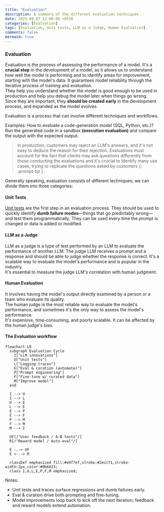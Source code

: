```yaml
---
title: "Evaluation"
description: A summary of the different evaluation techniques
date: 2025-08-07 12:00:00 +0530
categories: [Evaluation]
tags: [Evaluation, Unit tests, LLM as a Judge, Human Evaluation]
comments: false
mermaid: true
---
```



### Evaluation

Evaluation is the process of assessing the performance of a model. It's a **crucial step** in the development of a model, as it allows us to understand how well the model is performing and to identify areas for improvement, starting with the model's data.
It guarantees model reliability through the iterative process of training and evaluation.  
They help you understand whether the model is good enough to be used in production and help you debug the model later when things go wrong.  
Since they are important, they **should be created early** in the development process, and expanded as the model evolves.

Evaluation is a process that can involve different techniques and workflows.  

Examples:
How to evaluate a code-generation model (SQL, Python, etc.)?  
Run the generated code in a sandbox **(execution evaluation)** and compare the output with the expected output.  

> In production, customers may reject an LLM's answers, and it's not easy to deduce the reason for their rejection. Evaluations must account for the fact that clients may ask questions differently from those conducting the evaluations and it's crucial to identify many use cases, trying to replicate the questions asked by customers
{: .prompt-tip }



Generally speaking, evaluation consists of different techniques; we can divide them into three categories:

#### Unit Tests 
[Unit tests](https://bigghis.github.io/posts/UNIT-TESTS/) are the first step in an evaluation process. 
They should be used to quickly identify **dumb failure modes**—things that go predictably wrong—and test them programmatically.
They can be used every time the prompt is changed or data is added or modified.


#### LLM as a Judge
LLM as a judge is a type of test performed by an LLM to evaluate the performance of another LLM. The judge LLM receives a prompt and a response and should be able to judge whether the response is correct.
It's a scalable way to evaluate the model's performance and is popular in the industry.  
It's essential to measure the judge LLM's correlation with human judgment.



#### Human Evaluation
It involves having the model's output directly examined by a person or a team who evaluate its quality.  
The human judge is the most reliable way to evaluate the model's performance, and sometimes it's the only way to assess the model's performance.  
It's expensive, time-consuming, and poorly scalable.
It can be affected by the human judge's bias.

#### The Evaluation workflow


```mermaid
flowchart LR
  subgraph Evaluation Cycle
    I["LLM innovations"]
    U["Unit tests"]
    L["Logging traces"]
    E["Eval & curation (automate)"]
    P["Prompt engineering"]
    F["Fine-tune w/ curated data"]
    M["Improve model"]
  end

  I --> U
  I --> L
  U --> E
  L --> E
  E --> P
  E --> F
  P --> M
  F --> M
  M --> I

  UF[/"User feedback / A-B tests"/]
  R[/"Reward model / Auto-eval"/]

  E -.-> UF
  E <-.-> R

  classDef emphasized fill:#e9f7ef,stroke:#2ecc71,stroke-width:2px,color:#0b6623;
  class I,U,L,E,P,F,M emphasized;
```

Notes:
- Unit tests and traces surface regressions and dumb failures early.
- Eval & curation drive both prompting and fine-tuning.
- Model improvements loop back to kick off the next iteration; feedback and reward models extend automation.

